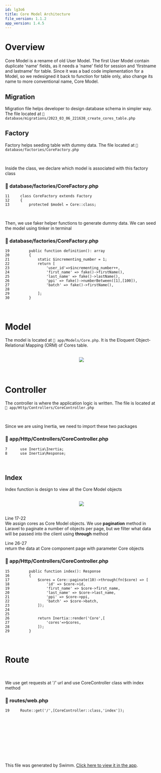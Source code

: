 ```yaml
---
id: lg3o6
title: Core Model Architecture
file_version: 1.1.2
app_version: 1.4.5
---
```


# Overview

Core Model is a rename of old User Model. The first User Model contain duplicate 'name' fields, as it needs a 'name' field for session and 'firstname and lastname' for table. Since it was a bad code implementation for a Model, so we redesigned it back to function for table only, also change its name to more conventional name, Core Model.

## Migration

Migration file helps developer to design database schema in simpler way. The file located at `📄 database/migrations/2023_03_06_221638_create_cores_table.php`

## Factory

Factory helps seeding table with dummy data. The file located at `📄 database/factories/CoreFactory.php`

<br/>

Inside the class, we declare which model is associated with this factory class
<!-- NOTE-swimm-snippet: the lines below link your snippet to Swimm -->
### 📄 database/factories/CoreFactory.php
```hack
11     class CoreFactory extends Factory
12     {
13         protected $model = Core::class;
```

<br/>

Then, we use faker helper functions to generate dummy data. We can seed the model using tinker in terminal
<!-- NOTE-swimm-snippet: the lines below link your snippet to Swimm -->
### 📄 database/factories/CoreFactory.php
```hack
19         public function definition(): array
20         {
21             static $incrementing_number = 1;
22             return [
23                 'user_id'=>$incrementing_number++,
24                 'first_name' => fake()->firstName(),
25                 'last_name' => fake()->lastName(),
26                 'ppi' => fake()->numberBetween([1],[100]),
27                 'batch' => fake()->firstName(),
28     
29             ];
30         }
```

<br/>

# Model

The model is located at `📄 app/Models/Core.php`. It is the Eloquent Object-Relational Mapping (ORM) of Cores table.

<br/>

<div align="center"><img src="https://firebasestorage.googleapis.com/v0/b/swimmio-content/o/repositories%2FZ2l0aHViJTNBJTNBaW1wcm9mZGJ2dWUlM0ElM0FtZGF6cmlu%2Fd6c08508-1758-40a6-8642-a9d200b4fd42.png?alt=media&token=bc5e7e32-f763-4b5e-b988-bc2d8a216b22" style="width:'100%'"/></div>

<br/>

<br/>

# Controller

The controller is where the application logic is written. The file is located at `📄 app/Http/Controllers/CoreController.php`

<br/>

Since we are using Inertia, we need to import these two packages
<!-- NOTE-swimm-snippet: the lines below link your snippet to Swimm -->
### 📄 app/Http/Controllers/CoreController.php
```hack
7      use Inertia\Inertia;
8      use Inertia\Response;
```

<br/>

## Index

Index function is design to view all the Core Model objects

<br/>

<div align="center"><img src="https://firebasestorage.googleapis.com/v0/b/swimmio-content/o/repositories%2FZ2l0aHViJTNBJTNBaW1wcm9mZGJ2dWUlM0ElM0FtZGF6cmlu%2F12a093ae-9ec3-4b30-9e12-7691be8de54f.png?alt=media&token=47a06a52-291b-44e5-a259-c4830c6fd1a7" style="width:'100%'"/></div>

<br/>

Line 17-22<br/>
We assign cores as Core Model objects. We use **pagination** method in Laravel to paginate a number of objects per page, but we filter what data will be passed into the client using **through** method

Line 26-27<br/>
return the data at Core component page with parameter Core objects
<!-- NOTE-swimm-snippet: the lines below link your snippet to Swimm -->
### 📄 app/Http/Controllers/CoreController.php
```hack
15         public function index(): Response
16         {
17             $cores = Core::paginate(10)->through(fn($core) => [
18                 'id' => $core->id,
19                 'first_name' => $core->first_name,
20                 'last_name' => $core->last_name,
21                 'ppi' => $core->ppi,
22                 'batch' => $core->batch,
23             ]);
24     
25     
26             return Inertia::render('Core',[
27                 'cores'=>$cores,
28             ]);
29         }
```

<br/>

# Route

<br/>

We use get requests at '/' url and use CoreController class with index method
<!-- NOTE-swimm-snippet: the lines below link your snippet to Swimm -->
### 📄 routes/web.php
```hack
19     Route::get('/',[CoreController::class,'index']);
```

<br/>

<br/>

<br/>

<br/>

<br/>

<br/>

<br/>

<br/>

This file was generated by Swimm. [Click here to view it in the app](/repos/Z2l0aHViJTNBJTNBaW1wcm9mZGJ2dWUlM0ElM0FtZGF6cmlu/docs/lg3o6).
